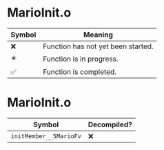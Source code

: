 # MarioInit.o
| Symbol | Meaning 
| ------------- | ------------- 
| :x: | Function has not yet been started. 
| :eight_pointed_black_star: | Function is in progress. 
| :white_check_mark: | Function is completed. 


# MarioInit.o
| Symbol | Decompiled? |
| ------------- | ------------- |
| `initMember__5MarioFv` | :x: |
